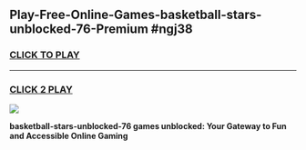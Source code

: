 
## Play-Free-Online-Games-basketball-stars-unblocked-76-Premium #ngj38
<h3>
<a href="https://premium.freeplayer.one?title=basketball-stars-unblocked-76&ref=8M">CLICK TO PLAY</a></h3>
<hr>

<h3>
<a href="https://premium.freeplayer.one?title=basketball-stars-unblocked-76&ref=8M">CLICK 2 PLAY</a>
  
</h3>

<a href="https://premium.freeplayer.one?title=basketball-stars-unblocked-76&ref=8M"><img src="https://clearcache.store/games.png"></a>


**basketball-stars-unblocked-76 games unblocked: Your Gateway to Fun and Accessible Online Gaming**
